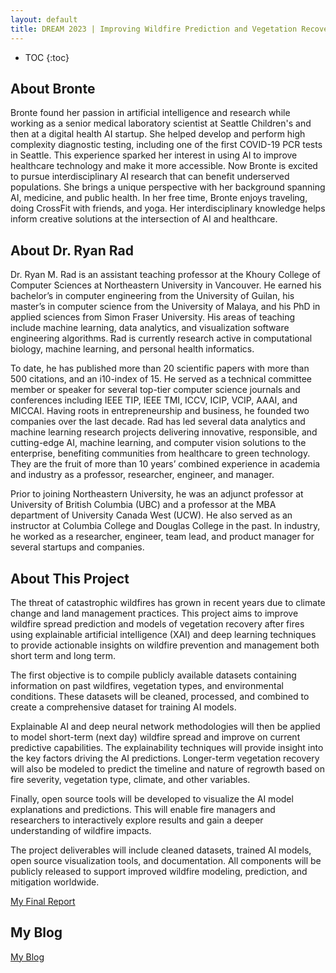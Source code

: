 ```yaml
---
layout: default
title: DREAM 2023 | Improving Wildfire Prediction and Vegetation Recovery Modeling with Explainable AI
---
```


* TOC
{:toc}

## About Bronte

Bronte found her passion in artificial intelligence and research while working as a senior medical laboratory scientist at Seattle Children's and then at a digital health AI startup. She helped develop and perform high complexity diagnostic testing, including one of the first COVID-19 PCR tests in Seattle. This experience sparked her interest in using AI to improve healthcare technology and make it more accessible. Now Bronte is excited to pursue interdisciplinary AI research that can benefit underserved populations. She brings a unique perspective with her background spanning AI, medicine, and public health. In her free time, Bronte enjoys traveling, doing CrossFit with friends, and yoga. Her interdisciplinary knowledge helps inform creative solutions at the intersection of AI and healthcare.


## About Dr. Ryan Rad

Dr. Ryan M. Rad is an assistant teaching professor at the Khoury College of Computer Sciences at Northeastern University in Vancouver. He earned his bachelor’s in computer engineering from the University of Guilan, his master’s in computer science from the University of Malaya, and his PhD in applied sciences from Simon Fraser University. His areas of teaching include machine learning, data analytics, and visualization software engineering algorithms. Rad is currently research active in computational biology, machine learning, and personal health informatics.

To date, he has published more than 20 scientific papers with more than 500 citations, and an i10-index of 15. He served as a technical committee member or speaker for several top-tier computer science journals and conferences including IEEE TIP, IEEE TMI, ICCV, ICIP, VCIP, AAAI, and MICCAI. Having roots in entrepreneurship and business, he founded two companies over the last decade. Rad has led several data analytics and machine learning research projects delivering innovative, responsible, and cutting-edge AI, machine learning, and computer vision solutions to the enterprise, benefiting communities from healthcare to green technology. They are the fruit of more than 10 years’ combined experience in academia and industry as a professor, researcher, engineer, and manager.

Prior to joining Northeastern University, he was an adjunct professor at University of British Columbia (UBC) and a professor at the MBA department of University Canada West (UCW). He also served as an instructor at Columbia College and Douglas College in the past. In industry, he worked as a researcher, engineer, team lead, and product manager for several startups and companies.

## About This Project

The threat of catastrophic wildfires has grown in recent years due to climate change and land management practices. This project aims to improve wildfire spread prediction and models of vegetation recovery after fires using explainable artificial intelligence (XAI) and deep learning techniques to provide actionable insights on wildfire prevention and management both short term and long term. 

The first objective is to compile publicly available datasets containing information on past wildfires, vegetation types, and environmental conditions. These datasets will be cleaned, processed, and combined to create a comprehensive dataset for training AI models.

Explainable AI and deep neural network methodologies will then be applied to model short-term (next day) wildfire spread and improve on current predictive capabilities. The explainability techniques will provide insight into the key factors driving the AI predictions. Longer-term vegetation recovery will also be modeled to predict the timeline and nature of regrowth based on fire severity, vegetation type, climate, and other variables. 

Finally, open source tools will be developed to visualize the AI model explanations and predictions. This will enable fire managers and researchers to interactively explore results and gain a deeper understanding of wildfire impacts.

The project deliverables will include cleaned datasets, trained AI models, open source visualization tools, and documentation. All components will be publicly released to support improved wildfire modeling, prediction, and mitigation worldwide.

[My Final Report](files/finalreport.pdf)

## My Blog

[My Blog](blog.html)
